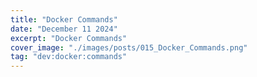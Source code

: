 ```yaml
---
title: "Docker Commands"
date: "December 11 2024"
excerpt: "Docker Commands"
cover_image: "./images/posts/015_Docker_Commands.png"
tag: "dev:docker:commands"
---
```



